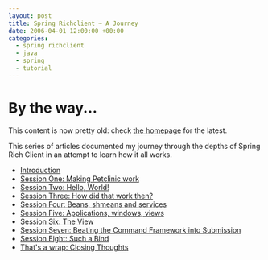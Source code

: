 ```yaml
---
layout: post
title: Spring Richclient ~ A Journey
date: 2006-04-01 12:00:00 +00:00
categories:
  - spring richclient 
  - java 
  - spring
  - tutorial
---
```

<div class='notice'><h1>By the way...</h1><p>This content is now pretty old: check <a href='/'>the homepage</a> for the latest.</p></div>
          
<p>This series of articles documented my journey through the depths of Spring Rich Client in an attempt to learn how it all works.</p>
    
<ul>
<li><a href="/2006/01/spring-rc-introduction">Introduction</a></li>
<li><a href="/2006/01/spring-rc-session-one">Session One: Making Petclinic work</a></li>
<li><a href="/2006/01/spring-rc-session-two">Session Two: Hello, World!</a></li>
<li><a href="/2006/01/spring-rc-session-three">Session Three: How did that work then?</a></li>
<li><a href="/2006/01/spring-rc-session-four">Session Four: Beans, shmeans and services</a></li>
<li><a href="/2006/02/spring-rc-session-five">Session Five: Applications, windows, views</a></li>
<li><a href="/2006/02/spring-rc-session-six">Session Six: The View</a></li>
<li><a href="/2006/03/spring-rc-session-seven">Session Seven: Beating the Command Framework into Submission</a></li>
<li><a href="/2006/03/spring-rc-session-eight">Session Eight: Such a Bind</a></li>
<li><a href="/2006/04/spring-rc-thats-a-wrap">That's a wrap: Closing Thoughts</a></li>
</ul>
